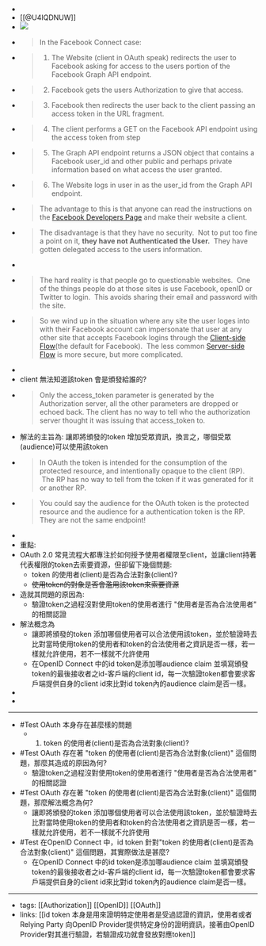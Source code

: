 - 
- [[@U4IQDNUW]]
- ![](http://3.bp.blogspot.com/-94wKvhZfIBg/TzFQpiboMsI/AAAAAAAAACw/5tR2IeI4wGo/s640/OAuth2-2.0_Diagrams+token+grant.jpg)
- > In the Facebook Connect case:
- > 1. The Website (client in OAuth speak) redirects the user to Facebook asking for access to the users portion of the Facebook Graph API endpoint.
- > 2. Facebook gets the users Authorization to give that access. 
- > 3. Facebook then redirects the user back to the client passing an access token in the URL fragment. 
- > 4. The client performs a GET on the Facebook API endpoint using the access token from step 
- > 5. The Graph API endpoint returns a JSON object that contains a Facebook user_id and other public and perhaps private information based on what access the user granted. 
- > 6. The Website logs in user in as the user_id from the Graph API endpoint.
- >The advantage to this is that anyone can read the instructions on the [Facebook Developers Page](http://developers.facebook.com/docs/authentication/) and make their website a client.
- > The disadvantage is that they have no security.  Not to put too fine a point on it, **they have not Authenticated the User.**  They have gotten delegated access to the users information.
- 
- > The hard reality is that people go to questionable websites.  One of the things people do at those sites is use Facebook, openID or Twitter to login.  This avoids sharing their email and password with the site.
- > So we wind up in the situation where any site the user loges into with their Facebook account can impersonate that user at any other site that accepts Facebook logins through the [Client-side Flow](https://developers.facebook.com/docs/authentication/#client-side-flow)(the default for Facebook).  The less common [Server-side Flow](https://developers.facebook.com/docs/authentication/#server-side-flow) is more secure, but more complicated.
- 
- client 無法知道該token 會是頒發給誰的? 
- >  Only the access_token parameter is generated by the Authorization server, all the other parameters are dropped or echoed back.   The client has no way to tell who the authorization server thought it was issuing that access_token to.
- 解法的主旨為: 讓即將頒發的token 增加受眾資訊，換言之，哪個受眾(audience)可以使用該token
- > In OAuth the token is intended for the consumption of the protected resource, and intentionally opaque to the client (RP).  The RP has no way to tell from the token if it was generated for it or another RP.
- > You could say the audience for the OAuth token is the protected resource and the audience for a authentication token is the RP.   They are not the same endpoint!
- 
- 重點:
- OAuth 2.0 常見流程大都專注於如何授予使用者權限至client，並讓client持著代表權限的token去索要資源，但卻留下幾個問題:
    - token 的使用者(client)是否為合法對象(client)?
    - ~~使用token的對象是否會濫用該token來索要資源~~
- 造就其問題的原因為:
    - 驗證token之過程沒對使用token的使用者進行 "使用者是否為合法使用者" 的相關認證
- 解法概念為
    -  讓即將頒發的token 添加哪個使用者可以合法使用該token，並於驗證時去比對當時使用token的使用者和token的合法使用者之資訊是否一樣，若一樣就允許使用，若不一樣就不允許使用
    - 在OpenID Connect 中的id token是添加哪audience claim 並填寫頒發token的最後接收者之id-客戶端的client id，每一次驗證token都會要求客戶端提供自身的client id來比對id token內的audience claim是否一樣。
- 
- 
- ---
- #Test OAuth 本身存在甚麼樣的問題
    - 1. token 的使用者(client)是否為合法對象(client)?
- #Test OAuth 存在著 "token 的使用者(client)是否為合法對象(client)" 這個問題，那麼其造成的原因為何?
    - 驗證token之過程沒對使用token的使用者進行 "使用者是否為合法使用者" 的相關認證
- #Test OAuth 存在著 "token 的使用者(client)是否為合法對象(client)" 這個問題，那麼解法概念為何?
    - 讓即將頒發的token 添加哪個使用者可以合法使用該token，並於驗證時去比對當時使用token的使用者和token的合法使用者之資訊是否一樣，若一樣就允許使用，若不一樣就不允許使用
- #Test 在OpenID Connect 中，id token 針對"token 的使用者(client)是否為合法對象(client)" 這個問題，其實際做法是甚麼? 
    -  在OpenID Connect 中的id token是添加哪audience claim 並填寫頒發token的最後接收者之id-客戶端的client id，每一次驗證token都會要求客戶端提供自身的client id來比對id token內的audience claim是否一樣。
- ---
- tags: [[Authorization]] [[OpenID]] [[OAuth]]
- links: [[id token 本身是用來證明特定使用者是受過認證的資訊，使用者或者Relying Party 向OpenID Provider提供特定身份的證明資訊，接著由OpenID Provider對其進行驗證，若驗證成功就會發放對應token]]
